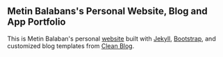 ## Metin Balabans's Personal Website, Blog and App Portfolio
This is Metin Balaban's personal [website](balabanmetin.github.io) built with [Jekyll](https://jekyllrb.com/), [Bootstrap](http://getbootstrap.com/), and customized blog templates from [Clean Blog](https://github.com/BlackrockDigital/startbootstrap-clean-blog-jekyll).

